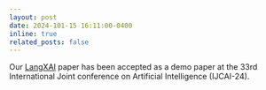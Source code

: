 ```yaml
---
layout: post
date: 2024-101-15 16:11:00-0400
inline: true
related_posts: false
---
```


Our <a href="https://arxiv.org/abs/2402.12525">LangXAI</a> paper has been accepted as a demo paper at the 33rd International Joint conference on Artificial Intelligence (IJCAI-24). 